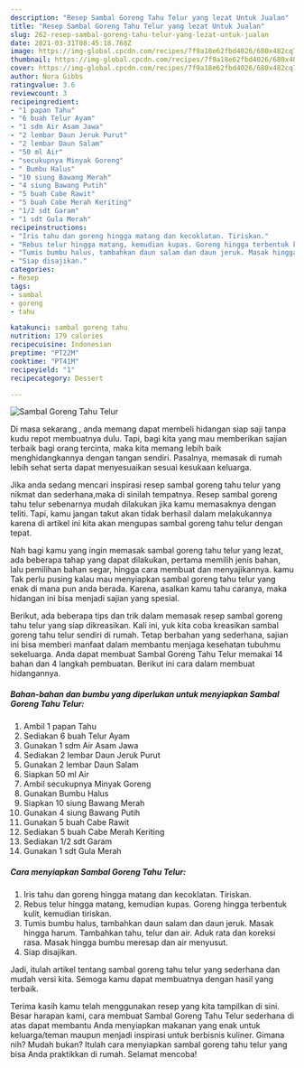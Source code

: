 ```yaml
---
description: "Resep Sambal Goreng Tahu Telur yang lezat Untuk Jualan"
title: "Resep Sambal Goreng Tahu Telur yang lezat Untuk Jualan"
slug: 262-resep-sambal-goreng-tahu-telur-yang-lezat-untuk-jualan
date: 2021-03-31T08:45:18.768Z
image: https://img-global.cpcdn.com/recipes/7f9a18e62fbd4026/680x482cq70/sambal-goreng-tahu-telur-foto-resep-utama.jpg
thumbnail: https://img-global.cpcdn.com/recipes/7f9a18e62fbd4026/680x482cq70/sambal-goreng-tahu-telur-foto-resep-utama.jpg
cover: https://img-global.cpcdn.com/recipes/7f9a18e62fbd4026/680x482cq70/sambal-goreng-tahu-telur-foto-resep-utama.jpg
author: Nora Gibbs
ratingvalue: 3.6
reviewcount: 3
recipeingredient:
- "1 papan Tahu"
- "6 buah Telur Ayam"
- "1 sdm Air Asam Jawa"
- "2 lembar Daun Jeruk Purut"
- "2 lembar Daun Salam"
- "50 ml Air"
- "secukupnya Minyak Goreng"
- " Bumbu Halus"
- "10 siung Bawang Merah"
- "4 siung Bawang Putih"
- "5 buah Cabe Rawit"
- "5 buah Cabe Merah Keriting"
- "1/2 sdt Garam"
- "1 sdt Gula Merah"
recipeinstructions:
- "Iris tahu dan goreng hingga matang dan kecoklatan. Tiriskan."
- "Rebus telur hingga matang, kemudian kupas. Goreng hingga terbentuk kulit, kemudian tiriskan."
- "Tumis bumbu halus, tambahkan daun salam dan daun jeruk. Masak hingga harum. Tambahkan tahu, telur dan air. Aduk rata dan koreksi rasa. Masak hingga bumbu meresap dan air menyusut."
- "Siap disajikan."
categories:
- Resep
tags:
- sambal
- goreng
- tahu

katakunci: sambal goreng tahu 
nutrition: 179 calories
recipecuisine: Indonesian
preptime: "PT22M"
cooktime: "PT41M"
recipeyield: "1"
recipecategory: Dessert

---
```



![Sambal Goreng Tahu Telur](https://img-global.cpcdn.com/recipes/7f9a18e62fbd4026/680x482cq70/sambal-goreng-tahu-telur-foto-resep-utama.jpg)

Di masa  sekarang , anda memang dapat membeli hidangan siap saji tanpa kudu repot membuatnya dulu. Tapi, bagi kita yang mau memberikan sajian terbaik bagi orang tercinta, maka kita memang lebih baik menghidangkannya dengan tangan sendiri. Pasalnya, memasak di rumah lebih sehat serta dapat menyesuaikan sesuai kesukaan keluarga.

Jika anda sedang mencari inspirasi resep sambal goreng tahu telur yang nikmat dan sederhana,maka di sinilah tempatnya. Resep sambal goreng tahu telur  sebenarnya mudah dilakukan jika kamu memasaknya dengan teliti. Tapi, kamu jangan takut akan tidak berhasil dalam melakukannya 
karena di artikel ini kita akan mengupas sambal goreng tahu telur dengan tepat.  



Nah bagi kamu yang ingin memasak sambal goreng tahu telur yang lezat, ada beberapa tahap yang dapat dilakukan, pertama memilih jenis bahan, lalu pemilihan bahan segar, hingga cara membuat dan menyajikannya. kamu Tak perlu pusing kalau mau menyiapkan sambal goreng tahu telur yang enak di mana pun anda berada. Karena, asalkan kamu  tahu caranya, maka hidangan ini bisa menjadi sajian yang spesial.

Berikut, ada beberapa tips dan trik dalam memasak resep sambal goreng tahu telur yang siap dikreasikan. Kali ini, yuk kita coba kreasikan sambal goreng tahu telur sendiri di rumah. Tetap berbahan yang sederhana, sajian ini bisa memberi manfaat dalam membantu menjaga kesehatan tubuhmu sekeluarga. Anda dapat membuat Sambal Goreng Tahu Telur memakai 14 bahan dan 4 langkah pembuatan. Berikut ini cara dalam membuat hidangannya.

<!--inarticleads1-->

##### Bahan-bahan dan bumbu yang diperlukan untuk menyiapkan Sambal Goreng Tahu Telur:

1. Ambil 1 papan Tahu
1. Sediakan 6 buah Telur Ayam
1. Gunakan 1 sdm Air Asam Jawa
1. Sediakan 2 lembar Daun Jeruk Purut
1. Gunakan 2 lembar Daun Salam
1. Siapkan 50 ml Air
1. Ambil secukupnya Minyak Goreng
1. Gunakan  Bumbu Halus
1. Siapkan 10 siung Bawang Merah
1. Gunakan 4 siung Bawang Putih
1. Gunakan 5 buah Cabe Rawit
1. Sediakan 5 buah Cabe Merah Keriting
1. Sediakan 1/2 sdt Garam
1. Gunakan 1 sdt Gula Merah




<!--inarticleads2-->

##### Cara menyiapkan Sambal Goreng Tahu Telur:

1. Iris tahu dan goreng hingga matang dan kecoklatan. Tiriskan.
1. Rebus telur hingga matang, kemudian kupas. Goreng hingga terbentuk kulit, kemudian tiriskan.
1. Tumis bumbu halus, tambahkan daun salam dan daun jeruk. Masak hingga harum. Tambahkan tahu, telur dan air. Aduk rata dan koreksi rasa. Masak hingga bumbu meresap dan air menyusut.
1. Siap disajikan.




Jadi, itulah artikel tentang  sambal goreng tahu telur  yang sederhana dan mudah versi kita. Semoga kamu dapat membuatnya dengan hasil yang terbaik. 

Terima kasih kamu telah menggunakan resep yang kita tampilkan di sini. Besar harapan kami, cara membuat  Sambal Goreng Tahu Telur sederhana di atas dapat membantu Anda menyiapkan makanan yang enak untuk keluarga/teman maupun menjadi inspirasi untuk berbisnis kuliner. Gimana nih? Mudah bukan? Itulah cara menyiapkan sambal goreng tahu telur yang bisa Anda praktikkan di rumah. Selamat mencoba!

